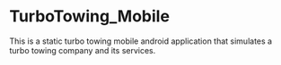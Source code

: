 # TurboTowing_Mobile
This is a static turbo towing mobile android application that simulates a turbo towing company and its services.
